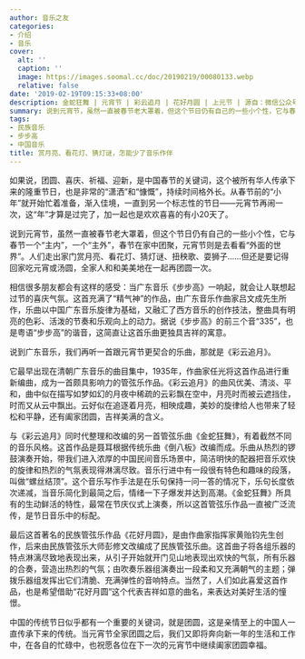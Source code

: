 ```yaml
---
author: 音乐之友
categories:
- 介绍
- 音乐
cover:
  alt: ''
  caption: ''
  image: https://images.soomal.cc/doc/20190219/00080133.webp
  relative: false
date: '2019-02-19T09:15:33+08:00'
description: 金蛇狂舞 | 元宵节 | 彩云追月 | 花好月圆 | 上元节 | 源自：微信公众号-音乐之友 | 版权：转载 |  平均/总评分：10.00/10
summary: 说到元宵节，虽然一直被春节老大罩着，但这个节日仍有自己的一些小个性，它与春节一个“主内”，一个“主外”，春节在家中团聚，元宵节则是去看看“外面的世界”。人们走出家门赏月亮、看花灯、猜灯谜、扭秧歌、耍狮子……
tags:
- 民族音乐
- 步步高
- 中国音乐
title: 赏月亮、看花灯、猜灯谜，怎能少了音乐作伴
---
```


如果说，团圆、喜庆、祈福、迎新，是中国春节的关键词，这个被所有华人传承下来的隆重节日，也是非常的“潇洒”和“慷慨”，持续时间格外长。从春节前的“小年”就开始忙着准备，渐入佳境，一直到另一个标志性的节日――元宵节再闹一次，这“年”才算是过完了，加一起也是欢欢喜喜的有小20天了。

说到元宵节，虽然一直被春节老大罩着，但这个节日仍有自己的一些小个性，它与春节一个“主内”，一个“主外”，春节在家中团聚，元宵节则是去看看“外面的世界”。人们走出家门赏月亮、看花灯、猜灯谜、扭秧歌、耍狮子……但还是要记得回家吃元宵或汤圆，全家人和和美美地在一起再团圆一次。

相信很多朋友都会有这样的感受：当广东音乐《步步高》一响起，就会让人联想起过节的喜庆气氛。这首充满了“精气神”的作品，由广东音乐作曲家吕文成先生所作，乐曲以中国广东音乐旋律为基础，又融汇了西方音乐的创作技法，整曲具有明亮的色彩、活泼的节奏和乐观向上的动力。据说《步步高》的前三个音“335”，也是粤语“步步高”的谐音，这简直让这首乐曲更独具吉祥的寓意。

说到广东音乐，我们再听一首跟元宵节更契合的乐曲，那就是《彩云追月》。

它最早出现在清朝广东音乐的曲目集中，1935年，作曲家任光将这首作品进行重新编曲，成为一首颇具影响力的管弦乐作品。《彩云追月》的曲风优美、清淡、平和，曲中似在描写如梦如幻的月夜中稀疏的云彩飘在空中，月亮时而被云遮挡住，时而又从云中飘出。云好似在追逐着月亮，相映成趣，美妙的旋律给人也带来了轻松和平静，还有阖家团圆，吉祥美满的含义。

与《彩云追月》同时代整理和改编的另一首管弦乐曲《金蛇狂舞》，有着截然不同的音乐风格。这首作品是聂耳根据传统乐曲《倒八板》改编而成。乐曲从热烈的锣鼓演奏开始，带我们进入浓厚的中国民间音乐场景中，简洁明快的配器把音乐欢快的旋律和热烈的气氛表现得淋漓尽致。音乐行进中有一段很有特色和趣味的段落，叫做“螺丝结顶”。这个音乐写作手法是在乐句保持一问一答的情况下，乐句长度依次递减，当音乐简化到最简之后，情绪一下子爆发并达到高潮。《金蛇狂舞》所具有的生动鲜活的特性，最常在节庆仪式上演奏，所以这首管弦乐作品一直被广泛流传，是节日音乐中的标配。

最后这首著名的民族管弦乐作品《花好月圆》，是由作曲家指挥家黄贻钧先生创作，后来由民族管弦乐大师彭修文改编成了民族管弦乐曲。这首曲子将各组乐器的特点淋漓尽致地表现出来，从引子开始就开门见山地表现出欢快的气氛，所有乐器的合奏，营造出热烈的气氛；由吹奏乐器组演奏出一段柔和又充满朝气的主题；弹拨乐器组发挥出它们清脆、充满弹性的音响特点。当然了，人们如此喜爱这首作品，也是希望借助“花好月圆”这个代表吉祥如意的曲名，来表达对美好生活的憧憬。

中国的传统节日似乎都有一个重要的关键词，就是团圆，这是亲情至上的中国人一直传承下来的传统。当元宵节全家团圆之后，我们又即将奔向新一年的生活和工作中，在各自的忙碌中，也祝愿各位在下一次的元宵节中继续阖家团圆幸福。